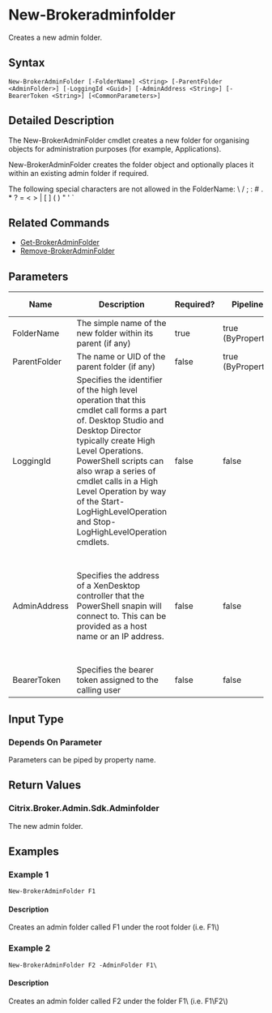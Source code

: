 ﻿
# New-Brokeradminfolder
Creates a new admin folder.
## Syntax
```
New-BrokerAdminFolder [-FolderName] <String> [-ParentFolder <AdminFolder>] [-LoggingId <Guid>] [-AdminAddress <String>] [-BearerToken <String>] [<CommonParameters>]
```
## Detailed Description
The New-BrokerAdminFolder cmdlet creates a new folder for organising objects for administration purposes (for example, Applications).

New-BrokerAdminFolder creates the folder object and optionally places it within an existing admin folder if required.

The following special characters are not allowed in the FolderName: \\ / ; : # . \* ? = &lt; &gt; | \[ \] ( ) " ' \`


## Related Commands

* [Get-BrokerAdminFolder](./Get-BrokerAdminFolder/)
* [Remove-BrokerAdminFolder](./Remove-BrokerAdminFolder/)
## Parameters
| Name   | Description | Required? | Pipeline Input | Default Value |
| --- | --- | --- | --- | --- |
| FolderName | The simple name of the new folder within its parent (if any) | true | true (ByPropertyName) |  |
| ParentFolder | The name or UID of the parent folder (if any) | false | true (ByPropertyName) |  |
| LoggingId | Specifies the identifier of the high level operation that this cmdlet call forms a part of. Desktop Studio and Desktop Director typically create High Level Operations. PowerShell scripts can also wrap a series of cmdlet calls in a High Level Operation by way of the Start-LogHighLevelOperation and Stop-LogHighLevelOperation cmdlets. | false | false |  |
| AdminAddress | Specifies the address of a XenDesktop controller that the PowerShell snapin will connect to. This can be provided as a host name or an IP address. | false | false | Localhost. Once a value is provided by any cmdlet, this value will become the default. |
| BearerToken | Specifies the bearer token assigned to the calling user | false | false |  |

## Input Type

### Depends On Parameter
Parameters can be piped by property name.
## Return Values

### Citrix.Broker.Admin.Sdk.Adminfolder
The new admin folder.
## Examples

### Example 1
```
New-BrokerAdminFolder F1
```
#### Description
Creates an admin folder called F1 under the root folder (i.e. F1\\)
### Example 2
```
New-BrokerAdminFolder F2 -AdminFolder F1\
```
#### Description
Creates an admin folder called F2 under the folder F1\\ (i.e. F1\\F2\\)
